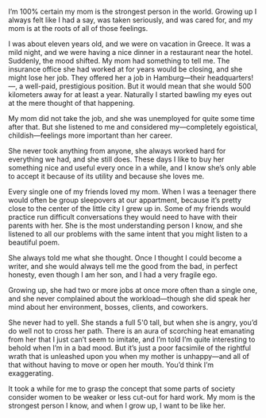 I’m 100% certain my mom is the strongest person in the world. Growing up I
always felt like I had a say, was taken seriously, and was cared for, and my mom
is at the roots of all of those feelings.

I was about eleven years old, and we were on vacation in Greece. It was a mild
night, and we were having a nice dinner in a restaurant near the hotel.
Suddenly, the mood shifted. My mom had something to tell me. The insurance
office she had worked at for years would be closing, and she might lose her job.
They offered her a job in Hamburg—their headquarters!—, a well-paid, prestigious
position. But it would mean that she would 500 kilometers away for at least a
year. Naturally I started bawling my eyes out at the mere thought of that
happening.

My mom did not take the job, and she was unemployed for quite some time after
that. But she listened to me and considered my—completely egoistical,
childish—feelings more important than her career.

She never took anything from anyone, she always worked hard for everything we
had, and she still does. These days I like to buy her something nice and useful
every once in a while, and I know she’s only able to accept it because of its
utility and because she loves me.

Every single one of my friends loved my mom. When I was a teenager there would
often be group sleepovers at our appartment, because it’s pretty close to the
center of the little city I grew up in. Some of my friends would practice run
difficult conversations they would need to have with their parents with her. She
is the most understanding person I know, and she listened to all our problems
with the same intent that you might listen to a beautiful poem.

She always told me what she thought. Once I thought I could become a writer, and
she would always tell me the good from the bad, in perfect honesty, even though
I am her son, and I had a very fragile ego.

Growing up, she had two or more jobs at once more often than a single one, and
she never complained about the workload—though she did speak her mind about her
environment, bosses, clients, and coworkers.

She never had to yell. She stands a full 5'0 tall, but when she is angry, you’d
do well not to cross her path. There is an aura of scorching heat emanating from
her that I just can’t seem to imitate, and I’m told I’m quite interesting to
behold when I’m in a bad mood. But it’s just a poor facsimile of the rightful
wrath that is unleashed upon you when my mother is unhappy—and all of that
without having to move or open her mouth. You’d think I’m exaggerating.

It took a while for me to grasp the concept that some parts of society consider
women to be weaker or less cut-out for hard work. My mom is the strongest person
I know, and when I grow up, I want to be like her.
